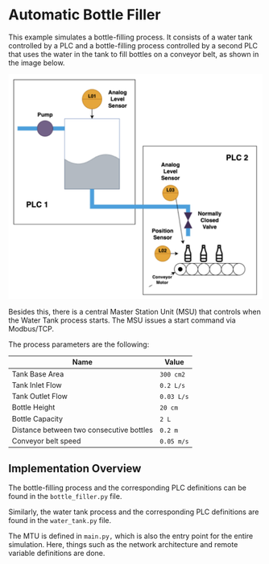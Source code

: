# Automatic Bottle Filler

This example simulates a bottle-filling process. It consists of a water tank controlled by a PLC and a bottle-filling process controlled by a second PLC that uses the water in the tank to fill bottles on a conveyor belt, as shown in the image below.

![Simulation scenario](bottle_filler_scenario.png)

Besides this, there is a central Master Station Unit (MSU) that controls when the Water Tank process starts. The MSU issues a start command via Modbus/TCP.

The process parameters are the following:

| Name                | Value     |
|---------------------|-----------|
| Tank Base Area | `300 cm2` |
| Tank Inlet Flow | `0.2 L/s` |
| Tank Outlet Flow | `0.03 L/s` |
| Bottle Height | `20 cm` |
| Bottle Capacity | `2 L` |
| Distance between two consecutive bottles | `0.2 m` |
| Conveyor belt speed | `0.05 m/s` |

## Implementation Overview

The bottle-filling process and the corresponding PLC definitions can be found in the `bottle_filler.py` file.

Similarly, the water tank process and the corresponding PLC definitions are found in the `water_tank.py` file.

The MTU is defined in `main.py,` which is also the entry point for the entire simulation. Here, things such as the network architecture and remote variable definitions are done.
